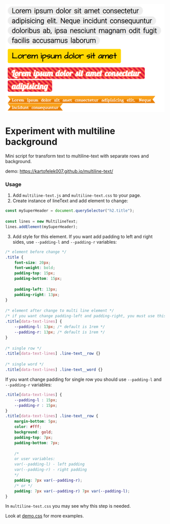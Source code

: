 ![](./readme-data/screen.png)

# Experiment with multiline background
Mini script for transform text to multiline-text with separate rows and background.

demo: https://kartofelek007.github.io/multiline-text/

### Usage
1. Add `multiline-text.js` and `multiline-text.css` to your page.
2. Create instance of lineText and add element to change:
```js
const mySuperHeader = document.querySelector("h2.title");

const lines = new MultilineText;
lines.addElement(mySuperHeader);
```


3. Add style for this element. If you want add padding to left and right sides, use `--padding-l` and `--padding-r` variables:

```css
/* element before change */
.title {
    font-size: 20px;
    font-weight: bold;
    padding-top: 15px;
    padding-bottom: 15px;

    padding-left: 13px;
    padding-right: 13px;
}

/* element after change to multi line element */
/* if you want change padding-left and padding-right, you must use this variables */
.title[data-text-lines] {
    --padding-l: 13px; /* default is 1rem */
    --padding-r: 13px; /* default is 1rem */
}

/* single row */
.title[data-text-lines] .line-text__row {}

/* single word */
.title[data-text-lines] .line-text__word {}
```

If you want change padding for single row you should use `--padding-l` and `--padding-r` variables:

```css
.title[data-text-lines] {
    --padding-l : 15px;
    --padding-r : 15px;
}
.title[data-text-lines] .line-text__row {
    margin-bottom: 5px;
    color: #fff;
    background: gold;
    padding-top: 7px;
    padding-bottom: 7px;

    /*
    or user variables:
    var(--padding-l) - left padding
    var(--padding-r) - right padding
    */
    padding: 7px var(--padding-r);
    /* or */
    padding: 7px var(--padding-r) 7px var(--padding-l);
}
```

In `multiline-test.css` you may see why this step is needed.

Look at [demo.css](./demo.css) for more examples.